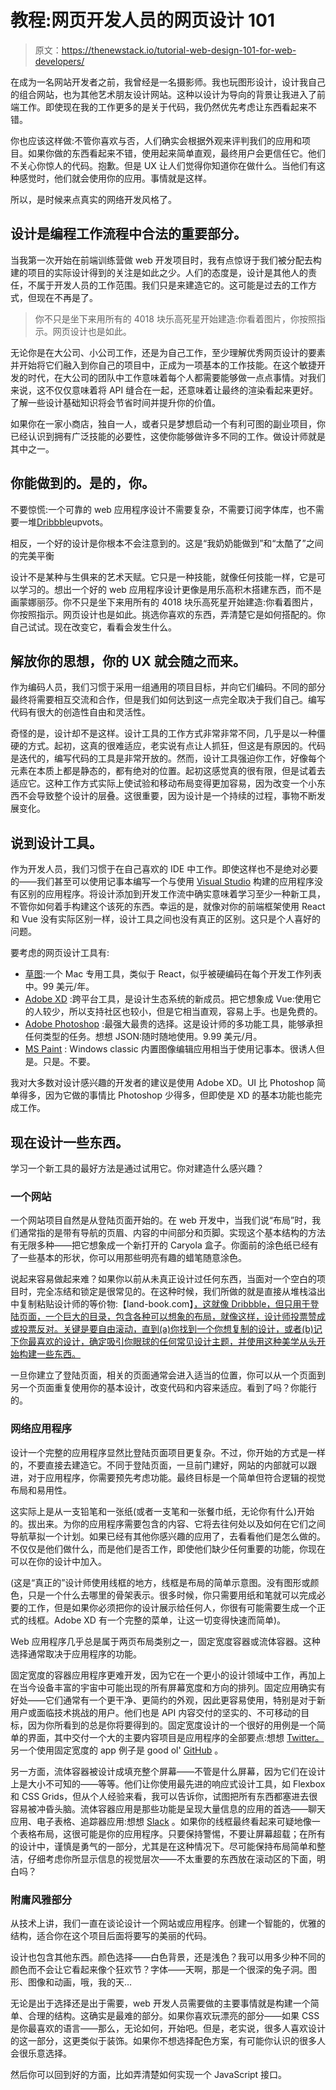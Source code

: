 # 教程:网页开发人员的网页设计 101

> 原文：<https://thenewstack.io/tutorial-web-design-101-for-web-developers/>

在成为一名网站开发者之前，我曾经是一名摄影师。我也玩图形设计，设计我自己的组合网站，也为其他艺术朋友设计网站。这种以设计为导向的背景让我进入了前端工作。即使现在我的工作更多的是关于代码，我仍然优先考虑让东西看起来不错。

你也应该这样做:不管你喜欢与否，人们确实会根据外观来评判我们的应用和项目。如果你做的东西看起来不错，使用起来简单直观，最终用户会更信任它。他们不关心你惊人的代码。抱歉。但是 UX 让人们觉得你知道你在做什么。当他们有这种感觉时，他们就会使用你的应用。事情就是这样。

所以，是时候来点真实的网络开发风格了。

## 设计是编程工作流程中合法的重要部分。

当我第一次开始在前端训练营做 web 开发项目时，我有点惊讶于我们被分配去构建的项目的实际设计得到的关注是如此之少。人们的态度是，设计是其他人的责任，不属于开发人员的工作范围。我们只是来建造它的。这可能是过去的工作方式，但现在不再是了。

> 你不只是坐下来用所有的 4018 块乐高死星开始建造:你看着图片，你按照指示。网页设计也是如此。

无论你是在大公司、小公司工作，还是为自己工作，至少理解优秀网页设计的要素并开始将它们融入到你自己的项目中，正成为一项基本的工作技能。在这个敏捷开发的时代，在大公司的团队中工作意味着每个人都需要能够做一点点事情。对我们来说，这不仅仅意味着将 API 缝合在一起，还意味着让最终的渲染看起来更好。了解一些设计基础知识将会节省时间并提升你的价值。

如果你在一家小商店，独自一人，或者只是梦想启动一个有利可图的副业项目，你已经认识到拥有广泛技能的必要性，这使你能够做许多不同的工作。做设计师就是其中之一。

## 你能做到的。是的，你。

不要惊慌:一个可靠的 web 应用程序设计不需要复杂，不需要订阅字体库，也不需要一堆[Dribbble](https://dribbble.com/)upvots。

相反，一个好的设计是你根本不会注意到的。这是“我奶奶能做到”和“太酷了”之间的完美平衡

设计不是某种与生俱来的艺术天赋。它只是一种技能，就像任何技能一样，它是可以学习的。想出一个好的 web 应用程序设计更像是用乐高积木搭建东西，而不是画蒙娜丽莎。你不只是坐下来用所有的 4018 块乐高死星开始建造:你看着图片，你按照指示。网页设计也是如此。挑选你喜欢的东西，弄清楚它是如何搭配的。你自己试试。现在改变它，看看会发生什么。

## 解放你的思想，你的 UX 就会随之而来。

作为编码人员，我们习惯于采用一组通用的项目目标，并向它们编码。不同的部分最终将需要相互交流和合作，但是我们如何达到这一点完全取决于我们自己。编写代码有很大的创造性自由和灵活性。

奇怪的是，设计却不是这样。设计工具的工作方式非常非常不同，几乎是以一种僵硬的方式。起初，这真的很难适应，老实说有点让人抓狂，但这是有原因的。代码是迭代的，编写代码的工具是非常开放的。然而，设计工具强迫你工作，好像每个元素在本质上都是静态的，都有绝对的位置。起初这感觉真的很有限，但是试着去适应它。这种工作方式实际上使试验和移动布局变得更加容易，因为改变一个小东西不会导致整个设计的层叠。这很重要，因为设计是一个持续的过程，事物不断发展变化。

## 说到设计工具。

作为开发人员，我们习惯于在自己喜欢的 IDE 中工作。即使这样也不是绝对必要的——我们甚至可以使用记事本编写一个与使用 [Visual Studio](https://visualstudio.microsoft.com/downloads/) 构建的应用程序没有区别的应用程序。将设计添加到开发工作流中确实意味着学习至少一种新工具，不管你如何着手构建这个该死的东西。幸运的是，就像对你的前端框架使用 React 和 Vue 没有实际区别一样，设计工具之间也没有真正的区别。这只是个人喜好的问题。

要考虑的网页设计工具有:

*   [草图](https://www.sketchapp.com/):一个 Mac 专用工具，类似于 React，似乎被硬编码在每个开发工作列表中。99 美元/年。
*   [Adobe XD](https://www.adobe.com/products/xd.html) :跨平台工具，是设计生态系统的新成员。把它想象成 Vue:使用它的人较少，所以支持社区也较小，但是它相当直观，容易上手。也是免费的。
*   [Adobe Photoshop](https://www.adobe.com/products/photoshop.html) :最强大最贵的选择。这是设计师的多功能工具，能够承担任何类型的任务。想想 JSON:随时随地使用。9.99 美元/月。
*   [MS Paint](https://ms-paint.en.softonic.com/) : Windows classic 内置图像编辑应用相当于使用记事本。很诱人但是。只是。不要。

我对大多数对设计感兴趣的开发者的建议是使用 Adobe XD。UI 比 Photoshop 简单得多，因为它做的事情比 Photoshop 少得多，但即使是 XD 的基本功能也能完成工作。

## 现在设计一些东西。

学习一个新工具的最好方法是通过试用它。你对建造什么感兴趣？

### 一个网站

一个网站项目自然是从登陆页面开始的。在 web 开发中，当我们说“布局”时，我们通常指的是带有导航的页眉、内容的中间部分和页脚。实现这个基本结构的方法有无限多种——把它想象成一个新打开的 Caryola 盒子。你面前的涂色纸已经有了一些基本的形状，你可以用那些明亮有趣的蜡笔随意涂色。

说起来容易做起来难？如果你以前从未真正设计过任何东西，当面对一个空白的项目时，完全冻结和锁定是很常见的。在这种时候，我们所做的就是直接从堆栈溢出中复制粘贴设计师的等价物:【land-book.com】[，这就像 Dribbble，但只用于登陆页面，一个巨大的目录，包含各种可以想象的布局，就像这样，设计师投票赞成或投票反对。关键是要自由滚动，直到(a)你找到一个你想复制的设计，或者(b)记下你最喜欢的设计，确定吸引你眼球的任何常见设计主题，并使用这种美学从头开始构建一些东西。](https://land-book.com/)

一旦你建立了登陆页面，相关的页面通常会进入适当的位置，你可以从一个页面到另一个页面重复使用你的基本设计，改变代码和内容来适应。看到了吗？你能行的。

### 网络应用程序

设计一个完整的应用程序显然比登陆页面项目更复杂。不过，你开始的方式是一样的，不要直接去建造它。不同于登陆页面，一旦前门建好，网站的内部就可以跟进，对于应用程序，你需要预先考虑功能。最终目标是一个简单但符合逻辑的视觉布局和易用性。

这实际上是从一支铅笔和一张纸(或者一支笔和一张餐巾纸，无论你有什么)开始的。拔出来。为你的应用程序需要包含的内容、它将去往何处以及如何在它们之间导航草拟一个计划。如果已经有其他你感兴趣的应用了，去看看他们是怎么做的。不仅仅是他们做什么，而是他们是否工作，即使他们缺少任何重要的功能，你现在可以在你的设计中加入。

(这是“真正的”设计师使用线框的地方，线框是布局的简单示意图。没有图形或颜色，只是一个什么去哪里的骨架表示。很多时候，你只需要用纸和笔就可以完成必要的工作，但是如果你必须把你的设计展示给任何人，你很有可能需要生成一个正式的线框。Adobe XD 有一个完整的菜单，让这一切变得快速而简单)。

Web 应用程序几乎总是属于两页布局类别之一，固定宽度容器或流体容器。这种选择通常取决于应用程序的功能。

固定宽度的容器应用程序更难开发，因为它在一个更小的设计领域中工作，再加上在当今设备丰富的宇宙中可能出现的所有屏幕宽度和方向的排列。固定应用确实有好处——它们通常有一个更干净、更简约的外观，因此更容易使用，特别是对于新用户或面临技术挑战的用户。他们也是 API 内容交付的坚实的、不可移动的目标，因为你所看到的总是你将要得到的。固定宽度设计的一个很好的用例是一个简单的界面，其中交付一个大的主要内容项目是应用程序的全部要点:想想 [Twitter。](https://twitter.com/?lang=en)另一个使用固定宽度的 app 例子是 good ol' [GitHub](https://github.com/) 。

另一方面，流体容器被设计成填充整个屏幕——不管是什么屏幕，因为它们在设计上是大小不可知的——等等。他们让你使用最先进的响应式设计工具，如 Flexbox 和 CSS Grids，但从个人经验来看，我可以告诉你，试图把所有东西都塞进去很容易被冲昏头脑。流体容器应用是那些功能是呈现大量信息的应用的首选——聊天应用、电子表格、追踪器应用:想想 [Slack](https://slack.com/) 。如果你的线框最终看起来可疑地像一个表格布局，这很可能是你的应用程序。只要保持警惕，不要让屏幕超载；在所有的设计中，谨慎是勇气的一部分，尤其是在这种情况下。尽可能保持布局简单和整洁，仔细考虑你所显示信息的视觉层次——不太重要的东西放在滚动区的下面，明白吗？

### 附庸风雅部分

从技术上讲，我们一直在谈论设计一个网站或应用程序。创建一个智能的，优雅的结构，适合你在这个项目后面将要写的美丽的代码。

设计也包含其他东西。颜色选择——白色背景，还是浅色？我可以用多少种不同的颜色而不会让它看起来像个狂欢节？字体——天啊，那是一个很深的兔子洞。图形、图像和动画，哦，我的天…

无论是出于选择还是出于需要，web 开发人员需要做的主要事情就是构建一个简单、合理的结构。这确实是最难的部分。如果你喜欢玩漂亮的部分——如果 CSS 是你最喜欢的语言——那么，无论如何，开始吧。但是，老实说，很多人喜欢设计的这一部分，这更类似于装饰。如果你不想选择配色方案，有可能你认识的很多人会很乐意选择。

然后你可以回到好的方面，比如弄清楚如何实现一个 JavaScript 接口。

<svg xmlns:xlink="http://www.w3.org/1999/xlink" viewBox="0 0 68 31" version="1.1"><title>Group</title> <desc>Created with Sketch.</desc></svg>